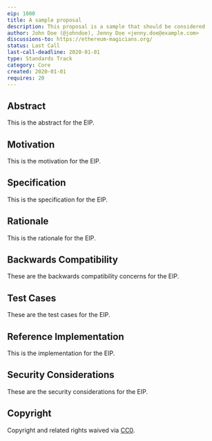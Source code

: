 ```yaml
---
eip: 1000
title: A sample proposal
description: This proposal is a sample that should be considered
author: John Doe (@johndoe), Jenny Doe <jenny.doe@example.com>
discussions-to: https://ethereum-magicians.org/
status: Last Call
last-call-deadline: 2020-01-01
type: Standards Track
category: Core
created: 2020-01-01
requires: 20
---
```


## Abstract
This is the abstract for the EIP.

## Motivation
This is the motivation for the EIP.

## Specification
This is the specification for the EIP.

## Rationale
This is the rationale for the EIP.

## Backwards Compatibility
These are the backwards compatibility concerns for the EIP.

## Test Cases
These are the test cases for the EIP.

## Reference Implementation
This is the implementation for the EIP.

## Security Considerations
These are the security considerations for the EIP.

## Copyright
Copyright and related rights waived via [CC0](../LICENSE.md).
